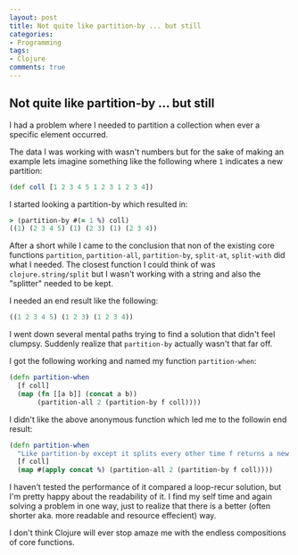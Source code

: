 ```yaml
---
layout: post
title: Not quite like partition-by ... but still
categories:
- Programming
tags:
- Clojure
comments: true
---
```

## Not quite like partition-by ... but still

I had a problem where I needed to partition a collection when ever a specific
element occurred.

The data I was working with wasn't numbers but for the sake of making an example
lets imagine something like the following where `1` indicates a new partition:

``` clojure
(def coll [1 2 3 4 5 1 2 3 1 2 3 4])
```

I started looking a partition-by which resulted in:

``` clojure
> (partition-by #(= 1 %) coll)
((1) (2 3 4 5) (1) (2 3) (1) (2 3 4))
```

After a short while I came to the conclusion that non of the existing core
functions `partition`, `partition-all`, `partition-by`, `split-at`, `split-with`
did what I needed. The closest function I could think of was `clojure.string/split`
but I wasn't working with a string and also the "splitter" needed to be kept.

I needed an end result like the following:

``` clojure
((1 2 3 4 5) (1 2 3) (1 2 3 4))
```

I went down several mental paths trying to find a solution that didn't feel clumpsy.
Suddenly realize that `partition-by` actually wasn't that far off.

I got the following working and named my function `partition-when`:

``` clojure
(defn partition-when
  [f coll]
  (map (fn [[a b]] (concat a b))
       (partition-all 2 (partition-by f coll))))
```


I didn't like the above anonymous function which led me to the followin end result:

``` clojure
(defn partition-when
  "Like partition-by except it splits every other time f returns a new value."
  [f coll]
  (map #(apply concat %) (partition-all 2 (partition-by f coll))))
```


I haven't tested the performance of it compared a loop-recur solution, but I'm
pretty happy about the readability of it. I find my self time and again solving
a problem in one way, just to realize that there is a better (often shorter aka.
more readable and resource effecient) way.

I don't think Clojure will ever stop amaze me with the endless compositions of
core functions.
